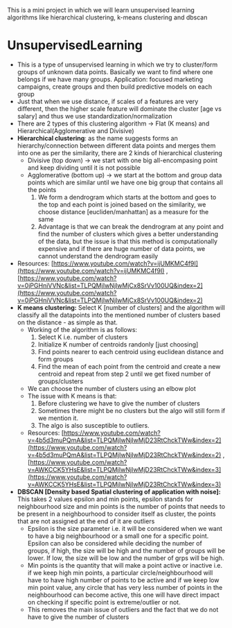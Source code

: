 This is a mini project in which we will learn unsupervised learning algorithms like hierarchical clustering, k-means clustering and dbscan

# UnsupervisedLearning

- This is a type of unsupervised learning in which we try to cluster/form groups of unknown data points. Basically we want to find where one belongs if we have many groups. Application: focused marketing campaigns, create groups and then build predictive models on each group
- Just that when we use distance, if scales of a features are very different, then the higher scale feature will dominate the cluster [age vs salary] and thus we use standardization/normalization
- There are 2 types of this clustering algorithm → Flat (K means) and Hierarchical(Agglomerative and Divisive)
- **Hierarchical clustering**: as the name suggests forms an hierarchy/connection between different data points and merges them into one as per the similarity, there are 2 kinds of hierarchical clustering
    - Divisive (top down) → we start with one big all-encompasing point and keep dividing until it is not possible
    - Agglomerative (bottom up) → we start at the bottom and group data points which are similar until we have one big group that contains all the points
        1. We form a dendrogram which starts at the bottom and goes to the top and each point is joined based on the similarity, we choose distance [eucliden/manhattan] as a measure for the same 
        2. Advantage is that we can break the dendrogram at any point and find the number of clusters which gives a better understanding of the data, but the issue is that this method is computationally expensive and if there are huge number of data points, we cannot understand the dendrogram easily 
- Resources: [https://www.youtube.com/watch?v=ijUMKMC4f9I](https://www.youtube.com/watch?v=ijUMKMC4f9I) , [https://www.youtube.com/watch?v=0jPGHniVVNc&list=TLPQMjIwNjIwMjCx8SrVv100UQ&index=2](https://www.youtube.com/watch?v=0jPGHniVVNc&list=TLPQMjIwNjIwMjCx8SrVv100UQ&index=2)
- **K means clustering:** Select K [number of clusters] and the algorithm will classify all the datapoints into the mentioned number of clusters based on the distance - as simple as that.
    - Working of the algorithm is as follows:
        1. Select K i.e. number of clusters 
        2. Initialize K number of centroids randonly [just choosing]
        3. Find points nearer to each centroid using euclidean distance and form groups
        4. Find the mean of each point from the centroid and create a new centroid and repeat from step 2 until we get fixed number of groups/clusters 
    - We can choose the number of clusters using an elbow plot
    - The issue with K means is that:
        1. Before clustering we have to give the number of clusters 
        2. Sometimes there might be no clusters but the algo will still form if we mention it. 
        3. The algo is also susceptible to outliers. 
    - Resources: [https://www.youtube.com/watch?v=4b5d3muPQmA&list=TLPQMjIwNjIwMjD23RtChckTWw&index=2](https://www.youtube.com/watch?v=4b5d3muPQmA&list=TLPQMjIwNjIwMjD23RtChckTWw&index=2) , [https://www.youtube.com/watch?v=AWKCCK5YHsE&list=TLPQMjIwNjIwMjD23RtChckTWw&index=3](https://www.youtube.com/watch?v=AWKCCK5YHsE&list=TLPQMjIwNjIwMjD23RtChckTWw&index=3)
- **DBSCAN [Density based Spatial clustering of application with noise]:** This takes 2 values epsilon and min points, epsilon stands for neighbourhood size and min points is the number of points that needs to be present in a neighbourhood to consider itself as cluster, the points that are not assigned at the end of it are outliers
    - Epsilon is the size parameter i.e. it will be considered when we want to have a big neighbourhood or a small one for a specific point. Epsilon can also be considered while deciding the number of groups, if high, the size will be high and the number of groups will be lower. If low, the size will be low and the number of grps will be high.
    - Min points is the quantity that will make a point active or inactive i.e. if we keep high min points, a particular circle/neighbourhood will have to have high number of points to be active and if we keep low min point value, any circle that has very less number of points in the neighbourhood can become active, this one will have direct impact on checking if specific point is extreme/outlier or not.
    - This removes the main issue of outliers and the fact that we do not have to give the number of clusters
